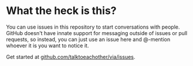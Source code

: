What the heck is this?
===

You can use issues in this repository to start conversations with people. GitHub doesn't have innate support for messaging outside of issues or pull requests, so instead, you can just use an issue here and @-mention whoever it is you want to notice it.

Get started at [github.com/talktoeachother/via/issues](https://github.com/talktoeachother/via/issues).

